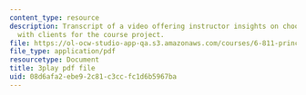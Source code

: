 ```yaml
---
content_type: resource
description: Transcript of a video offering instructor insights on choosing and collaborating
  with clients for the course project.
file: https://ol-ocw-studio-app-qa.s3.amazonaws.com/courses/6-811-principles-and-practice-of-assistive-technology-fall-2014/08d6afa2ebe92c81c3ccfc1d6b5967ba_Wup3xqOvvpA.pdf
file_type: application/pdf
resourcetype: Document
title: 3play pdf file
uid: 08d6afa2-ebe9-2c81-c3cc-fc1d6b5967ba
---
```


